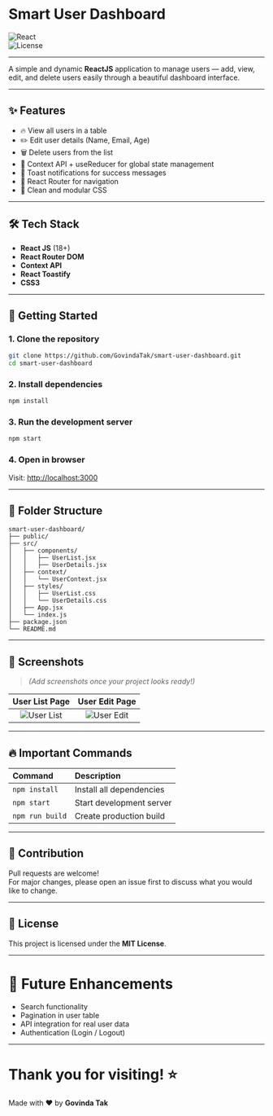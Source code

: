# Smart User Dashboard

![React](https://img.shields.io/badge/React-18.2.0-blue)  
![License](https://img.shields.io/badge/License-MIT-green)

---

A simple and dynamic **ReactJS** application to manage users — add, view, edit, and delete users easily through a beautiful dashboard interface.

---

## ✨ Features

- 🔥 View all users in a table
- ✏️ Edit user details (Name, Email, Age)
- 🗑️ Delete users from the list
- 🚀 Context API + useReducer for global state management
- 🔔 Toast notifications for success messages
- 📍 React Router for navigation
- 🎨 Clean and modular CSS

---

## 🛠 Tech Stack

- **React JS** (18+)
- **React Router DOM**
- **Context API**
- **React Toastify**
- **CSS3**

---

## 🚀 Getting Started

### 1. Clone the repository

```bash
git clone https://github.com/GovindaTak/smart-user-dashboard.git
cd smart-user-dashboard
```

### 2. Install dependencies

```bash
npm install
```

### 3. Run the development server

```bash
npm start
```

### 4. Open in browser

Visit: [http://localhost:3000](http://localhost:3000)

---

## 🧩 Folder Structure

```
smart-user-dashboard/
├── public/
├── src/
│   ├── components/
│   │   ├── UserList.jsx
│   │   ├── UserDetails.jsx
│   ├── context/
│   │   └── UserContext.jsx
│   ├── styles/
│   │   ├── UserList.css
│   │   └── UserDetails.css
│   ├── App.jsx
│   └── index.js
├── package.json
└── README.md
```

---

## 📸 Screenshots

> _(Add screenshots once your project looks ready!)_

| User List Page | User Edit Page |
| :------------: | :------------: |
| ![User List](#) | ![User Edit](#) |

---

## 🔥 Important Commands

| Command | Description |
| :--- | :--- |
| `npm install` | Install all dependencies |
| `npm start` | Start development server |
| `npm run build` | Create production build |

---

## 🤝 Contribution

Pull requests are welcome!  
For major changes, please open an issue first to discuss what you would like to change.

---

## 📜 License

This project is licensed under the **MIT License**.

---

# 🎯 Future Enhancements
- Search functionality
- Pagination in user table
- API integration for real user data
- Authentication (Login / Logout)

---

# Thank you for visiting! ⭐  
Made with ❤️ by **Govinda Tak**
